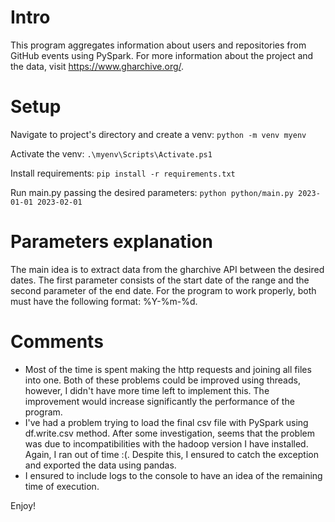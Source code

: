 # Intro

This program aggregates information about users and repositories from GitHub events using PySpark. For more information about the project and the data, visit https://www.gharchive.org/.

# Setup

Navigate to project's directory and create a venv:
`python -m venv myenv`

Activate the venv:
`.\myenv\Scripts\Activate.ps1`

Install requirements:
`pip install -r requirements.txt`

Run main.py passing the desired parameters:
`python python/main.py 2023-01-01 2023-02-01`

# Parameters explanation

The main idea is to extract data from the gharchive API between the desired dates. The first parameter consists of the start date of the range and the second parameter of the end date. For the program to work properly, both must have the following format: %Y-%m-%d.

# Comments

- Most of the time is spent making the http requests and joining all files into one. Both of these problems could be improved using threads, however, I didn't have more time left to implement this. The improvement would increase significantly the performance of the program.
- I've had a problem trying to load the final csv file with PySpark using df.write.csv method. After some investigation, seems that the problem was due to incompatibilities with the hadoop version I have installed. Again, I ran out of time :(. Despite this, I ensured to catch the exception and exported the data using pandas.
- I ensured to include logs to the console to have an idea of the remaining time of execution.

Enjoy!